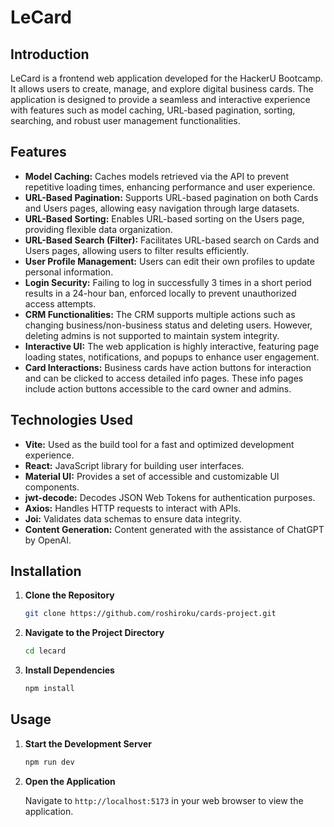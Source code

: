 # LeCard

## Introduction

LeCard is a frontend web application developed for the HackerU Bootcamp. It allows users to create, manage, and explore digital business cards. The application is designed to provide a seamless and interactive experience with features such as model caching, URL-based pagination, sorting, searching, and robust user management functionalities.

## Features

- **Model Caching:** Caches models retrieved via the API to prevent repetitive loading times, enhancing performance and user experience.
- **URL-Based Pagination:** Supports URL-based pagination on both Cards and Users pages, allowing easy navigation through large datasets.
- **URL-Based Sorting:** Enables URL-based sorting on the Users page, providing flexible data organization.
- **URL-Based Search (Filter):** Facilitates URL-based search on Cards and Users pages, allowing users to filter results efficiently.
- **User Profile Management:** Users can edit their own profiles to update personal information.
- **Login Security:** Failing to log in successfully 3 times in a short period results in a 24-hour ban, enforced locally to prevent unauthorized access attempts.
- **CRM Functionalities:** The CRM supports multiple actions such as changing business/non-business status and deleting users. However, deleting admins is not supported to maintain system integrity.
- **Interactive UI:** The web application is highly interactive, featuring page loading states, notifications, and popups to enhance user engagement.
- **Card Interactions:** Business cards have action buttons for interaction and can be clicked to access detailed info pages. These info pages include action buttons accessible to the card owner and admins.

## Technologies Used

- **Vite:** Used as the build tool for a fast and optimized development experience.
- **React:** JavaScript library for building user interfaces.
- **Material UI:** Provides a set of accessible and customizable UI components.
- **jwt-decode:** Decodes JSON Web Tokens for authentication purposes.
- **Axios:** Handles HTTP requests to interact with APIs.
- **Joi:** Validates data schemas to ensure data integrity.
- **Content Generation:** Content generated with the assistance of ChatGPT by OpenAI.

## Installation

1. **Clone the Repository**

    ```bash
    git clone https://github.com/roshiroku/cards-project.git
    ```

2. **Navigate to the Project Directory**

    ```bash
    cd lecard
    ```

3. **Install Dependencies**

    ```bash
    npm install
    ```

## Usage

1. **Start the Development Server**

    ```bash
    npm run dev
    ```

2. **Open the Application**

    Navigate to `http://localhost:5173` in your web browser to view the application.

